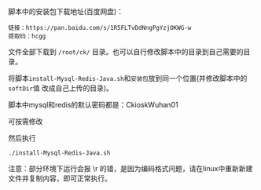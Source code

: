 脚本中的安装包下载地址(百度网盘)：

    链接：https://pan.baidu.com/s/1R5FLTvDdNngPgYzjOKWG-w 
    提取码：hcgg

文件全部下载到 `/root/ck/` 目录。也可以自行修改脚本中的目录到自己需要的目录。

将脚本`install-Mysql-Redis-Java.sh`和`安装包`放到同一个位置(并修改脚本中的 `softDir`值 改成自己上传的目录)。

脚本中mysql和redis的默认密码都是：CkioskWuhan01

可按需修改

然后执行   
    
    ./install-Mysql-Redis-Java.sh

注意：部分环境下运行会报  \r   的错，是因为编码格式问题，请在linux中重新新建文件并复制内容，即可正常执行。